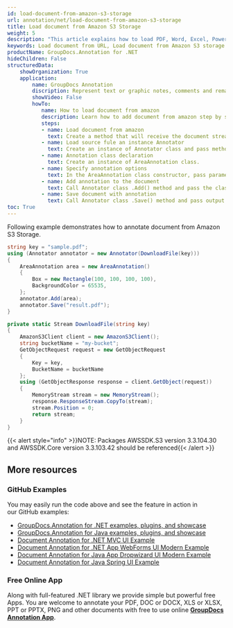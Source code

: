 ```yaml
---
id: load-document-from-amazon-s3-storage
url: annotation/net/load-document-from-amazon-s3-storage
title: Load document from Amazon S3 Storage
weight: 5
description: "This article explains how to load PDF, Word, Excel, PowerPoint documents from Amazon S3 storage when using GroupDocs.Annotation for .NET."
keywords: Load document from URL, Load document from Amazon S3 storage GroupDocs.Annotation
productName: GroupDocs.Annotation for .NET
hideChildren: False
structuredData:
    showOrganization: True
    application:
        name: GroupDocs Annotation
        discription: Represent text or graphic notes, comments and remarks attached to a specific part of the content of the document using C#
        showVideo: False
        howTo:
           name: How to load document from amazon
           description: Learn how to add document from amazon step by step
           steps:
           - name: Load document from amazon
             text: Create a method that will receive the document stream from amazon.
           - name: Load source fule an instance Annotator
             text: Create an instance of Annotator class and pass method and source file path as a constructor parameter.
           - name: Annotation class declaration
             text: Create an instance of AreaAnnotation class.
           - name: Specify annotation options
             text: In the AreaAnnotation class constructor, pass parameters.
           - name: Add annotation to the document
             text: Call Annotator class .Add() method and pass the class name AreaAnnotation.
           - name: Save document with annotation
             text: Call Annotator class .Save() method and pass output path file.
toc: True
---
```


Following example demonstrates how to annotate document from Amazon S3 Storage.

```csharp
string key = "sample.pdf";
using (Annotator annotator = new Annotator(DownloadFile(key)))
{
	AreaAnnotation area = new AreaAnnotation()
	{
		Box = new Rectangle(100, 100, 100, 100),
		BackgroundColor = 65535,
	};
	annotator.Add(area);
	annotator.Save("result.pdf");
}

private static Stream DownloadFile(string key)
{
	AmazonS3Client client = new AmazonS3Client();
	string bucketName = "my-bucket";
	GetObjectRequest request = new GetObjectRequest
	{
		Key = key,
		BucketName = bucketName
	};
	using (GetObjectResponse response = client.GetObject(request))
	{
		MemoryStream stream = new MemoryStream();
		response.ResponseStream.CopyTo(stream);
		stream.Position = 0;
		return stream;
	}
}
```

{{< alert style="info" >}}NOTE: Packages AWSSDK.S3 version 3.3.104.30 and AWSSDK.Core version 3.3.103.42 should be referenced{{< /alert >}}

## More resources

### GitHub Examples
You may easily run the code above and see the feature in action in our GitHub examples:

*   [GroupDocs.Annotation for .NET examples, plugins, and showcase](https://github.com/groupdocs-annotation/GroupDocs.Annotation-for-.NET)
*   [GroupDocs.Annotation for Java examples, plugins, and showcase](https://github.com/groupdocs-annotation/GroupDocs.Annotation-for-Java)
*   [Document Annotation for .NET MVC UI Example](https://github.com/groupdocs-annotation/GroupDocs.Annotation-for-.NET-MVC)
*   [Document Annotation for .NET App WebForms UI Modern Example](https://github.com/groupdocs-annotation/GroupDocs.Annotation-for-.NET-WebForms)
*   [Document Annotation for Java App Dropwizard UI Modern Example](https://github.com/groupdocs-annotation/GroupDocs.Annotation-for-Java-Dropwizard)
*   [Document Annotation for Java Spring UI Example](https://github.com/groupdocs-annotation/GroupDocs.Annotation-for-Java-Spring)
    

### Free Online App
Along with full-featured .NET library we provide simple but powerful free Apps.
You are welcome to annotate your PDF, DOC or DOCX, XLS or XLSX, PPT or PPTX, PNG and other documents with free to use online **[GroupDocs Annotation App](https://products.groupdocs.app/annotation)**.